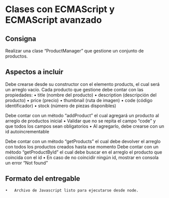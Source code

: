 # Clases con ECMAScript y ECMAScript avanzado

## Consigna
Realizar una clase “ProductManager” que gestione un conjunto de productos.

## Aspectos a incluir
Debe crearse desde su constructor con el elemento products, el cual será un arreglo vacío.
Cada producto que gestione debe contar con las propiedades:
    •	title (nombre del producto)
    •	description (descripción del producto)
    •	price (precio)
    •	thumbnail (ruta de imagen)
    •	code (código identificador)
    •	stock (número de piezas disponibles)

Debe contar con un método “addProduct” el cual agregará un producto al arreglo de productos inicial
    •	Validar que no se repita el campo “code” y que todos los campos sean obligatorios
    •	Al agregarlo, debe crearse con un id autoincrementable

Debe contar con un método “getProducts” el cual debe devolver el arreglo con todos los productos creados hasta ese momento
Debe contar con un método “getProductById” el cual debe buscar en el arreglo el producto que coincida con el id
    •	En caso de no coincidir ningún id, mostrar en consola un error “Not found”

## Formato del entregable
    •	Archivo de Javascript listo para ejecutarse desde node.